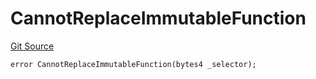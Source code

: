 # CannotReplaceImmutableFunction
[Git Source](https://github.com/thrackle-io/aquifi-rules-v1/blob/0c22edbee3ca4c32dcba8042eeb10bc1a6c3bdd0/src/client/token/handler/diamond/HandlerDiamondLib.sol)


```solidity
error CannotReplaceImmutableFunction(bytes4 _selector);
```

